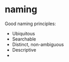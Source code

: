# naming

Good naming principles:
- Ubiquitous
- Searchable
- Distinct, non-ambiguous
- Descriptive
- 
